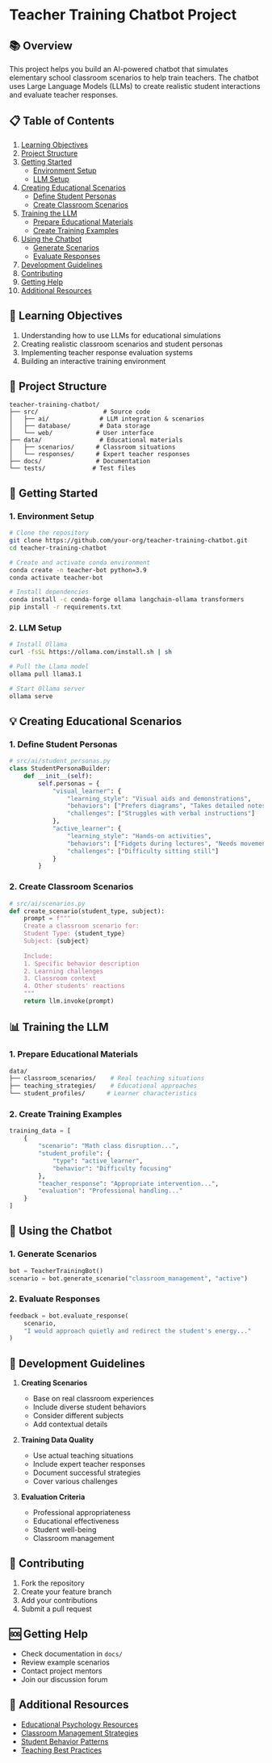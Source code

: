 # Teacher Training Chatbot Project

## 📚 Overview

This project helps you build an AI-powered chatbot that simulates elementary school classroom scenarios to help train teachers. The chatbot uses Large Language Models (LLMs) to create realistic student interactions and evaluate teacher responses.

## 📋 Table of Contents

1. [Learning Objectives](#-learning-objectives)
2. [Project Structure](#-project-structure)
3. [Getting Started](#-getting-started)
   - [Environment Setup](#1-environment-setup)
   - [LLM Setup](#2-llm-setup)
4. [Creating Educational Scenarios](#-creating-educational-scenarios)
   - [Define Student Personas](#1-define-student-personas)
   - [Create Classroom Scenarios](#2-create-classroom-scenarios)
5. [Training the LLM](#-training-the-llm)
   - [Prepare Educational Materials](#1-prepare-educational-materials)
   - [Create Training Examples](#2-create-training-examples)
6. [Using the Chatbot](#-using-the-chatbot)
   - [Generate Scenarios](#1-generate-scenarios)
   - [Evaluate Responses](#2-evaluate-responses)
7. [Development Guidelines](#-development-guidelines)
8. [Contributing](#-contributing)
9. [Getting Help](#-getting-help)
10. [Additional Resources](#-additional-resources)

## 🎯 Learning Objectives

1. Understanding how to use LLMs for educational simulations
2. Creating realistic classroom scenarios and student personas
3. Implementing teacher response evaluation systems
4. Building an interactive training environment

## 📂 Project Structure
```
teacher-training-chatbot/
├── src/                  # Source code
│   ├── ai/              # LLM integration & scenarios
│   ├── database/        # Data storage
│   └── web/            # User interface
├── data/                # Educational materials
│   ├── scenarios/      # Classroom situations
│   └── responses/      # Expert teacher responses
├── docs/               # Documentation
└── tests/             # Test files
```

## 🚀 Getting Started

### 1. Environment Setup

```bash
# Clone the repository
git clone https://github.com/your-org/teacher-training-chatbot.git
cd teacher-training-chatbot

# Create and activate conda environment
conda create -n teacher-bot python=3.9
conda activate teacher-bot

# Install dependencies
conda install -c conda-forge ollama langchain-ollama transformers
pip install -r requirements.txt
```

### 2. LLM Setup

```bash
# Install Ollama
curl -fsSL https://ollama.com/install.sh | sh

# Pull the Llama model
ollama pull llama3.1

# Start Ollama server
ollama serve
```

## 💡 Creating Educational Scenarios

### 1. Define Student Personas
```python
# src/ai/student_personas.py
class StudentPersonaBuilder:
    def __init__(self):
        self.personas = {
            "visual_learner": {
                "learning_style": "Visual aids and demonstrations",
                "behaviors": ["Prefers diagrams", "Takes detailed notes"],
                "challenges": ["Struggles with verbal instructions"]
            },
            "active_learner": {
                "learning_style": "Hands-on activities",
                "behaviors": ["Fidgets during lectures", "Needs movement"],
                "challenges": ["Difficulty sitting still"]
            }
        }
```

### 2. Create Classroom Scenarios
```python
# src/ai/scenarios.py
def create_scenario(student_type, subject):
    prompt = f"""
    Create a classroom scenario for:
    Student Type: {student_type}
    Subject: {subject}
    
    Include:
    1. Specific behavior description
    2. Learning challenges
    3. Classroom context
    4. Other students' reactions
    """
    return llm.invoke(prompt)
```

## 📊 Training the LLM

### 1. Prepare Educational Materials
```bash
data/
├── classroom_scenarios/    # Real teaching situations
├── teaching_strategies/    # Educational approaches
└── student_profiles/      # Learner characteristics
```

### 2. Create Training Examples
```python
training_data = [
    {
        "scenario": "Math class disruption...",
        "student_profile": {
            "type": "active_learner",
            "behavior": "Difficulty focusing"
        },
        "teacher_response": "Appropriate intervention...",
        "evaluation": "Professional handling..."
    }
]
```

## 🔄 Using the Chatbot

### 1. Generate Scenarios
```python
bot = TeacherTrainingBot()
scenario = bot.generate_scenario("classroom_management", "active")
```

### 2. Evaluate Responses
```python
feedback = bot.evaluate_response(
    scenario,
    "I would approach quietly and redirect the student's energy..."
)
```

## 📝 Development Guidelines

1. **Creating Scenarios**
   - Base on real classroom experiences
   - Include diverse student behaviors
   - Consider different subjects
   - Add contextual details

2. **Training Data Quality**
   - Use actual teaching situations
   - Include expert teacher responses
   - Document successful strategies
   - Cover various challenges

3. **Evaluation Criteria**
   - Professional appropriateness
   - Educational effectiveness
   - Student well-being
   - Classroom management

## 🤝 Contributing

1. Fork the repository
2. Create your feature branch
3. Add your contributions
4. Submit a pull request

## 🆘 Getting Help

- Check documentation in `docs/`
- Review example scenarios
- Contact project mentors
- Join our discussion forum

## 📖 Additional Resources

- [Educational Psychology Resources](docs/resources/education.md)
- [Classroom Management Strategies](docs/resources/management.md)
- [Student Behavior Patterns](docs/resources/behavior.md)
- [Teaching Best Practices](docs/resources/teaching.md)
 